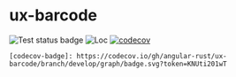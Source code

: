 # ux-barcode

![Test status badge](https://img.shields.io/github/workflow/status/angular-rust/ux-barcode/tests?label=tests&logo=github&style=flat-square)
![Loc](https://img.shields.io/tokei/lines/github/angular-rust/ux-barcode?style=flat-square)
[![codecov][codecov-badge]][codecov-url]

[codecov-badge]: https://img.shields.io/codecov/c/github/angular-rust/ux-barcode/develop?style=flat-square&token=KNUti201wT
[codecov-url]: https://codecov.io/gh/angular-rust/ux-barcode

```
[codecov-badge]: https://codecov.io/gh/angular-rust/ux-barcode/branch/develop/graph/badge.svg?token=KNUti201wT
```